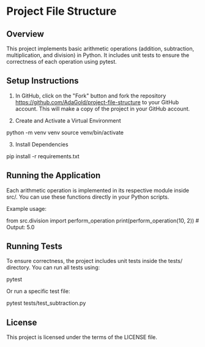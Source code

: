 # Project File Structure

## Overview

This project implements basic arithmetic operations (addition, subtraction, multiplication, and division) in Python. It includes unit tests to ensure the correctness of each operation using pytest.

## Setup Instructions

1. In GitHub, click on the "Fork" button and fork the repository https://github.com/AdaGold/project-file-structure to your GitHub account. This will make a copy of the project in your GitHub account.


2. Create and Activate a Virtual Environment

python -m venv venv
source venv/bin/activate  

3. Install Dependencies

pip install -r requirements.txt

## Running the Application

Each arithmetic operation is implemented in its respective module inside src/. You can use these functions directly in your Python scripts.

Example usage:

from src.division import perform_operation
print(perform_operation(10, 2))  # Output: 5.0

## Running Tests

To ensure correctness, the project includes unit tests inside the tests/ directory. You can run all tests using:

pytest

Or run a specific test file:

pytest tests/test_subtraction.py

## License

This project is licensed under the terms of the LICENSE file.
